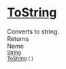 # [ToString](./HierarchyElement-100664015.md)

Converts to string.
<br>
Returns<img width=542/>Name
<br>
<sub>[String](https://docs.microsoft.com/en-us/dotnet/api/System.String)</sub><img width=500/><sub>[ToString](./HierarchyElement-100664015.md) (  )</sub><br>


